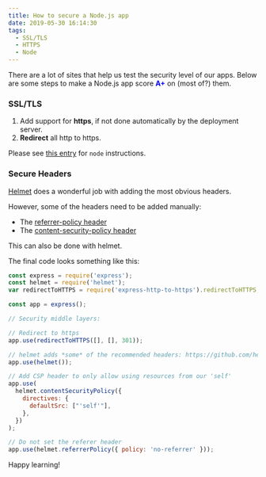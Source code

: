 ```yaml
---
title: How to secure a Node.js app
date: 2019-05-30 16:14:30
tags:
  - SSL/TLS
  - HTTPS
  - Node
---
```


There are a lot of sites that help us test the security level of our apps. Below are some steps to make a Node.js app score <span style="color:blue">**A+**</span> on (most of?) them.

### SSL/TLS

1. Add support for **https**, if not done automatically by the deployment server.
2. **Redirect** all http to https.

Please see [this entry](https://i-bar.github.io/2019/05/14/http-how-to/) for `node` instructions.

### Secure Headers

[Helmet](https://helmetjs.github.io/docs/) does a wonderful job with adding the most obvious headers.

However, some of the headers need to be added manually:

- The [referrer-policy header](https://infosec.mozilla.org/guidelines/web_security#referrer-policy)
- The [content-security-policy header](https://infosec.mozilla.org/guidelines/web_security#referrer-policy)

This can also be done with helmet.

The final code looks something like this:

```javascript
const express = require('express');
const helmet = require('helmet');
var redirectToHTTPS = require('express-http-to-https').redirectToHTTPS;

const app = express();

// Security middle layers:

// Redirect to https
app.use(redirectToHTTPS([], [], 301));

// helmet adds *some* of the recommended headers: https://github.com/helmetjs/helmet
app.use(helmet());

// Add CSP header to only allow using resources from our 'self'
app.use(
  helmet.contentSecurityPolicy({
    directives: {
      defaultSrc: ["'self'"],
    },
  })
);

// Do not set the referer header
app.use(helmet.referrerPolicy({ policy: 'no-referrer' }));
```

Happy learning!
